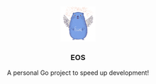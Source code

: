<!-- PROJECT LOGO -->
<br />
<div align="center">
  <a href="https://github.com/AugustineAurelius/eos">
    <img src="logo.png" alt="Logo" width="80" height="80">
  </a>

  <h3 align="center">EOS</h3>

  <p align="center">
    A personal Go project to speed up development!
      </p>
</div>

